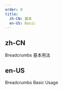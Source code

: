 ```yaml
---
order: 0
title:
  zh-CN: 基本
  en-US: Basic
---
```


## zh-CN

Breadcrumbs 基本用法

## en-US

Breadcrumbs Basic Usage